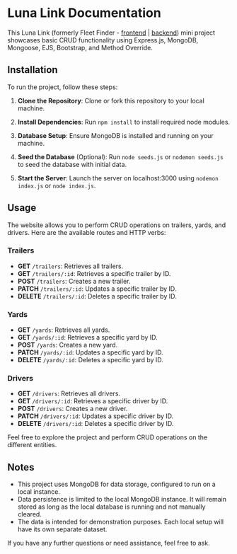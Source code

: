 # Luna Link Documentation

This Luna Link (formerly Fleet Finder - [frontend](https://github.com/rooted92/frontendFF) | [backend](https://github.com/rooted92/backendFF)) mini project showcases basic CRUD functionality using Express.js, MongoDB, Mongoose, EJS, Bootstrap, and Method Override.

## Installation

To run the project, follow these steps:

1. **Clone the Repository**:
   Clone or fork this repository to your local machine.

2. **Install Dependencies**:
   Run `npm install` to install required node modules.

3. **Database Setup**:
   Ensure MongoDB is installed and running on your machine.

4. **Seed the Database** (Optional):
   Run `node seeds.js` or `nodemon seeds.js` to seed the database with initial data.

5. **Start the Server**:
   Launch the server on localhost:3000 using `nodemon index.js` or `node index.js`.

## Usage

The website allows you to perform CRUD operations on trailers, yards, and drivers. Here are the available routes and HTTP verbs:

### Trailers
- **GET** `/trailers`: Retrieves all trailers.
- **GET** `/trailers/:id`: Retrieves a specific trailer by ID.
- **POST** `/trailers`: Creates a new trailer.
- **PATCH** `/trailers/:id`: Updates a specific trailer by ID.
- **DELETE** `/trailers/:id`: Deletes a specific trailer by ID.

### Yards
- **GET** `/yards`: Retrieves all yards.
- **GET** `/yards/:id`: Retrieves a specific yard by ID.
- **POST** `/yards`: Creates a new yard.
- **PATCH** `/yards/:id`: Updates a specific yard by ID.
- **DELETE** `/yards/:id`: Deletes a specific yard by ID.

### Drivers
- **GET** `/drivers`: Retrieves all drivers.
- **GET** `/drivers/:id`: Retrieves a specific driver by ID.
- **POST** `/drivers`: Creates a new driver.
- **PATCH** `/drivers/:id`: Updates a specific driver by ID.
- **DELETE** `/drivers/:id`: Deletes a specific driver by ID.

Feel free to explore the project and perform CRUD operations on the different entities.

## Notes
- This project uses MongoDB for data storage, configured to run on a local instance.
- Data persistence is limited to the local MongoDB instance. It will remain stored as long as the local database is running and not manually cleared.
- The data is intended for demonstration purposes. Each local setup will have its own separate dataset.

If you have any further questions or need assistance, feel free to ask.
